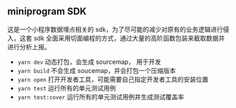 ## miniprogram SDK
这是一个小程序数据埋点相关的 sdk，为了尽可能的减少对原有的业务逻辑进行侵入，这套 sdk 全面采用切面编程的方式，通过大量的高阶函数包装来截取数据并进行分析上报。

+ `yarn dev` 动态打包，会生成 sourcemap， 用于开发
+ `yarn build` 不会生成 soucemap，并会打包一个压缩版本
+ `yarn open` 打开开发者工具，可能需要自己指定开发者工具的安装位置
+ `yarn test` 运行所有的单元测试用例
+ `yarn test:cover` 运行所有的单元测试用例并生成测试覆盖率

